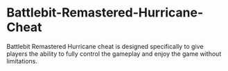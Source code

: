 # Battlebit-Remastered-Hurricane-Cheat
Battlebit Remastered Hurricane cheat is designed specifically to give players the ability to fully control the gameplay and enjoy the game without limitations.

